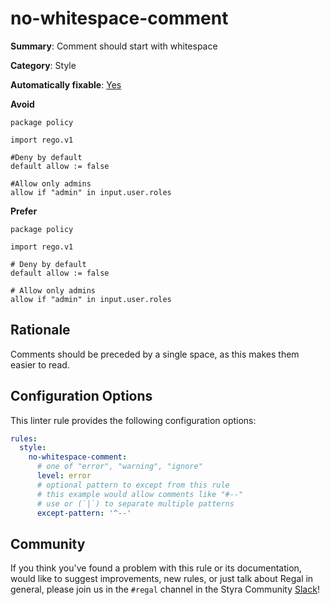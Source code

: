 # no-whitespace-comment

**Summary**: Comment should start with whitespace

**Category**: Style

**Automatically fixable**: [Yes](/regal/fixing)

**Avoid**

```rego
package policy

import rego.v1

#Deny by default
default allow := false

#Allow only admins
allow if "admin" in input.user.roles
```

**Prefer**

```rego
package policy

import rego.v1

# Deny by default
default allow := false

# Allow only admins
allow if "admin" in input.user.roles
```

## Rationale

Comments should be preceded by a single space, as this makes them easier to read.

## Configuration Options

This linter rule provides the following configuration options:

```yaml
rules:
  style:
    no-whitespace-comment:
      # one of "error", "warning", "ignore"
      level: error
      # optional pattern to except from this rule
      # this example would allow comments like "#--"
      # use or (`|`) to separate multiple patterns
      except-pattern: '^--'
```

## Community

If you think you've found a problem with this rule or its documentation, would like to suggest improvements, new rules,
or just talk about Regal in general, please join us in the `#regal` channel in the Styra Community
[Slack](https://communityinviter.com/apps/styracommunity/signup)!
